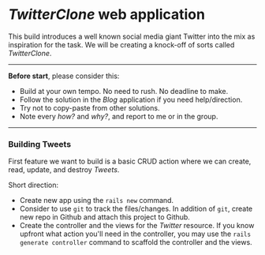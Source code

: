 # *TwitterClone* web application

This build introduces a well known social media giant Twitter into the mix as inspiration for the task. We will be creating a knock-off of sorts called *TwitterClone*.

---

**Before start**, please consider this:
 - Build at your own tempo. No need to rush. No deadline to make.
 - Follow the solution in the *Blog* application if you need help/direction.
 - Try not to copy-paste from other solutions.
 - Note every *how?* and *why?*, and report to me or in the group.

---

### Building Tweets

First feature we want to build is a basic CRUD action where we can create, read, update, and destroy *Tweets*.

Short direction:
 - Create new app using the `rails new` command.
 - Consider to use `git` to track the files/changes. In addition of `git`, create new repo in Github and attach this project to Github.
 - Create the controller and the views for the *Twitter* resource. If you know upfront what action you'll need in the controller, you may use the `rails generate controller` command to scaffold the controller and the views.


